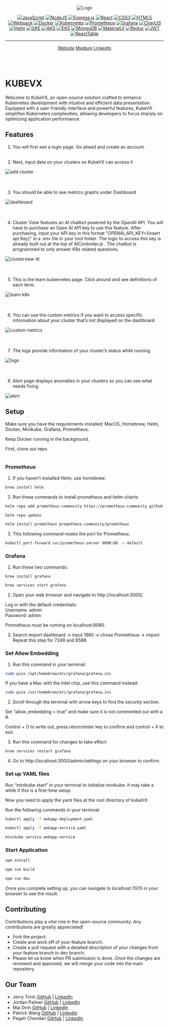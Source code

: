 <div align="center"> 

![Logo](src/public/assets/banner.png)

[![JavaScript](https://img.shields.io/badge/javascript-yellow?style=for-the-badge&logo=javascript&logoColor=white)](https://www.javascript.com/)
[![NodeJS](https://img.shields.io/badge/Nodejs-%23339933?style=for-the-badge&logo=node.js&logoColor=white)](https://nodejs.org/)
[![Express.js](https://img.shields.io/badge/expressjs-%23D6AC32?style=for-the-badge&logo=javascript&logoColor=white)](https://expressjs.com/)
[![React](https://img.shields.io/badge/react-%234E9FF9?style=for-the-badge&logo=react&logoColor=white)](https://reactjs.org/)
[![CSS3](https://img.shields.io/badge/CSS3-1572B6?style=for-the-badge&logo=css3&logoColor=white)](https://developer.mozilla.org/en-US/docs/Web/CSS)
[![HTML5](https://img.shields.io/badge/HTML5-E34F26?style=for-the-badge&logo=html5&logoColor=white)](https://developer.mozilla.org/en-US/docs/Web/HTML)
[![Webpack](https://img.shields.io/badge/webpack-%236DB4F2?style=for-the-badge&logo=webpack&logoColor=white)](https://webpack.js.org/)
[![Docker](https://img.shields.io/badge/docker-%232496ED?style=for-the-badge&logo=docker&logoColor=white)](https://www.docker.com/)
[![Kubernetes](https://img.shields.io/badge/kubernetes-%23326CE5?style=for-the-badge&logo=kubernetes&logoColor=white)](https://kubernetes.io/)
[![Prometheus](https://img.shields.io/badge/prometheus-%23E6522C?style=for-the-badge&logo=prometheus&logoColor=white)](https://prometheus.io/)
[![Grafana](https://img.shields.io/badge/grafana-%23F46800?style=for-the-badge&logo=grafana&logoColor=white)](https://grafana.com/)
[![ChartJS](https://img.shields.io/badge/chart.js-%23FF6384?style=for-the-badge&logo=chart.js&logoColor=white)](https://www.chartjs.org/)
[![Helm](https://img.shields.io/badge/helm-090E6F?style=for-the-badge&logo=helm&logoColor=white)](https://helm.sh/)
[![GKE](https://img.shields.io/badge/GKE-%234285F4?style=for-the-badge&logo=googlecloud&logoColor=white)](https://cloud.google.com/kubernetes-engine)
[![AKS](https://img.shields.io/badge/AKS-326CE5?style=for-the-badge&logo=microsoft-azure&logoColor=white)](https://azure.microsoft.com/en-us/services/kubernetes-service/)
[![EKS](https://img.shields.io/badge/EKS-232F3E?style=for-the-badge&logo=amazon-aws&logoColor=white)](https://aws.amazon.com/eks/)
[![MongoDB](https://img.shields.io/badge/MongoDB-4EA94B?style=for-the-badge&logo=mongodb&logoColor=white)](https://www.mongodb.com/)
[![MaterialUI](https://img.shields.io/badge/Material%20UI-007FFF?style=for-the-badge&logo=mui&logoColor=white)](https://mui.com/)
[![Redux](https://img.shields.io/badge/Redux-593D88?style=for-the-badge&logo=redux&logoColor=white)](https://redux.js.org/)
[![JWT](https://img.shields.io/badge/JWT-000000?style=for-the-badge&logo=JSON%20web%20tokens&logoColor=white)](https://jwt.io/)
[![ReactTable](https://img.shields.io/badge/react%20table-FF4154?style=for-the-badge&logo=react%20table&logoColor=white)](https://www.npmjs.com/package/react-table)
<!-- [![image]({BadgeURLHere})]() -->

---

<p align="center" style="font-size: 1em">
<a name="website" href="https://www.kubevx.com">Website</a>
<a name="medium" href="https://medium.com/@kubevx123/kubevx-an-intuitive-kubernetes-devtool-39cafbb2fca9">Medium</a>
<a name="linkedin" href="https://www.linkedin.com/company/kubevx">LinkedIn</a>
</p>
<br /><br />

</div>

# KUBEVX

Welcome to KubeVX, an open-source solution crafted to enhance Kubernetes development with intuitive and efficient data presentation. Equipped with a user-friendly interface and powerful features, KubeVX simplifies Kubernetes complexities, allowing developers to focus sharply on optimizing application performance.

## Features

1. You will first see a login page. Go ahead and create an account.<br><br>

2. Next, input data on your clusters so KubeVX can access it  <br>

![add cluster](https://github.com/oslabs-beta/KubeVX/blob/main/src/public/assets/loginAndAdd.gif)<br><br><br>


3. You should be able to see metrics graphs under Dashboard  <br>

![dashboard](https://github.com/oslabs-beta/KubeVX/blob/main/src/public/assets/dashboard.gif)<br><br><br>

4. Cluster View features an AI chatbot powered by the OpenAI API. You will have to purchase an Open AI API key to use this feature. After purchasing, input your API key in this format "OPENAI_API_KEY={insert api Key}" in a .env file in your root folder. The logic to access this key is already built out at the top of AIController.js . The chatbot is programmed to only answer K8s related questions.  <br>

![clusterview AI](https://github.com/oslabs-beta/KubeVX/blob/main/src/public/assets/clusterAndAI.gif)<br><br><br>

5. This is the learn kubernetes page. Click around and see definitions of each term. <br>

![learn k8s](https://github.com/oslabs-beta/KubeVX/blob/main/src/public/assets/learnkubernetes.gif)<br><br><br>

6. You can use the custom metrics if you want to access specific information about your cluster that’s not displayed on the dashboard  <br>

![custom metrics](https://github.com/oslabs-beta/KubeVX/blob/main/src/public/assets/customMetrics.gif)<br><br><br>

7. The logs provide information of your cluster’s status while running <br>

![logs](https://github.com/oslabs-beta/KubeVX/blob/main/src/public/assets/logs.gif)<br><br><br>

8. Alert page displays anomalies in your clusters so you can see what needs fixing <br>

![alert](https://github.com/oslabs-beta/KubeVX/blob/main/src/public/assets/alerts.gif)

## Setup

Make sure you have the requirements installed:
MacOS,
Homebrew,
Helm,
Docker,
Minikube,
Grafana,
Prometheus.

Keep Docker running in the background.

First, clone our repo <br>
<br>
### Prometheus
1. If you haven’t installed Helm, use homebrew: 
```bash
brew install helm
```
2. Run these commands to install prometheus and helm-charts:
```bash
helm repo add prometheus-community https://prometheus-community.github.io/helm-charts
```
```bash
helm repo update
```
```bash
helm install prometheus prometheus-community/prometheus
```
3. This following command routes the port for Prometheus:
```bash
kubectl port-forward svc/prometheus-server 9090:80 -n default
```

### Grafana
1. Run these two commands:
```bash
brew install grafana
```
```bash
brew services start grafana
```

2. Open your web browser and navigate to http://localhost:3000/. 

Log in with the default credentials: <br>
Username: admin <br>
Password: admin

Prometheus must be running on localhost:9090.

3. Search import dashboard -> input 1860 -> chose Prometheus -> import <br>
Repeat this step for 7249 and 8588.


### Set Allow Embedding
1. Run this command in your terminal:
```bash
sudo pico /opt/homebrew/etc/grafana/grafana.ini
```
If you have a Mac with the Intel chip, use this command instead:
```bash
sudo pico /usr/homebrew/etc/grafana/grafana.ini
```

2. Scroll through the terminal with arrow keys to find the security section.

Set “allow_embedding = true” and make sure it is not commented out with a #. 

Control + O to write out, press return/enter key to confirm and control + X to exit. 

3. Run this command for changes to take effect:
```bash
brew services restart grafana
```

4. Go to http://localhost:3000/admin/settings on your browser to confirm.


### Set up YAML files
Run “minikube start” in your terminal to initialize minikube. It may take a while if this is a first-time setup.

Now you need to apply the yaml files at the root directory of kubeVX:

Run the following commands in your terminal:

```bash
kubectl apply -f webapp-deployment.yaml
```

```bash
kubectl apply -f webapp-service.yaml
```

```bash
minikube service webapp-service
```

### Start Application

```bash
npm install
```

```bash
npm run build
```

```bash
npm run dev
```

Once you complete setting up, you can navigate to localhost:7070 in your browser to see the result.

## Contributing

Contributions play a vital role in the open-source community. Any contributions are greatly appreciated!

- Fork the project.
- Create and work off of your feature branch.
- Create a pull request with a detailed description of your changes from your feature branch to dev branch.
- Please let us know when PR submission is done. Once the changes are reviewed and approved, we will merge your code into the main repository.

## Our Team

- Jerry Trinh [GitHub](https://github.com/jtrrain) | [LinkedIn](https://www.linkedin.com/in/jtjerrytrinh/)
- Jordan Palmer [GitHub](https://github.com/jordansjpalmer) | [LinkedIn](https://www.linkedin.com/in/jordansjpalmer/)
- Mai Dinh [GitHub](https://github.com/mai033) | [LinkedIn](https://www.linkedin.com/in/mai-dahlia)
- Patrick Wang [GitHub](https://github.com/pwang040) | [LinkedIn](https://www.linkedin.com/in/pwang040/)
- Pegah Chendari [GitHub](https://github.com/PegahCh) | [LinkedIn](https://www.linkedin.com/in/pegah-chendari/)
